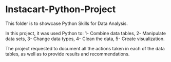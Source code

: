 # Instacart-Python-Project
This folder is to showcase Python Skills for Data Analysis.

In this project, it was used Python to: 
1- Combine data tables, 
2- Manipulate data sets, 
3- Change data types, 
4- Clean the data, 
5- Create visualization.

The project requested to document all the actions taken in each of the 
data tables, as well as to provide results and recommendations.
